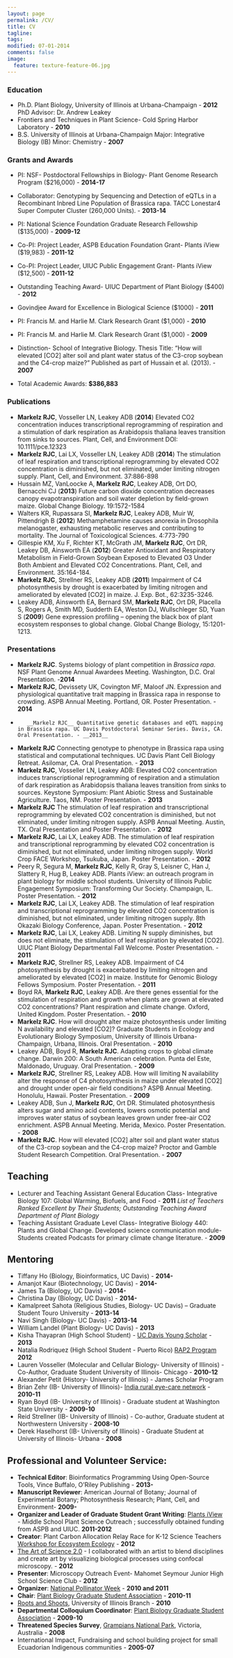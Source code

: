 ```yaml
---
layout: page
permalink: /CV/
title: CV
tagline: 
tags: 
modified: 07-01-2014
comments: false
image:
  feature: texture-feature-06.jpg
---
```


### Education
*	Ph.D. Plant Biology, University of Illinois at Urbana-Champaign	- __2012__       PhD Advisor: Dr. Andrew Leakey
*	Frontiers and Techniques in Plant Science- Cold Spring Harbor Laboratory - __2010__
*	B.S. University of Illinois at Urbana-Champaign Major: Integrative Biology (IB)  Minor: Chemistry - __2007__

### Grants and Awards
*	PI: NSF- Postdoctoral Fellowships in Biology- Plant Genome Research Program ($216,000) - __2014-17__
*	Collaborator: Genotyping by Sequencing and Detection of eQTLs in a Recombinant Inbred Line Population of Brassica rapa. TACC Lonestar4 Super Computer Cluster (260,000 Units). - __2013-14__
*	PI: National Science Foundation Graduate Research Fellowship ($135,000) - __2009-12__
*	Co-PI: Project Leader, ASPB Education Foundation Grant- Plants iView ($19,983) - __2011-12__
*	Co-PI: Project Leader, UIUC Public Engagement Grant- Plants iView ($12,500) - __2011-12__
*	Outstanding Teaching Award- UIUC Department of Plant Biology ($400) - __2012__
*	Govindjee Award for Excellence in Biological Science ($1000) - __2011__
*	PI: Francis M. and Harlie M. Clark Research Grant ($1,000) - __2010__
*	PI: Francis M. and Harlie M. Clark Research Grant ($1,000) - __2009__
*	Distinction- School of Integrative Biology. Thesis Title: “How will elevated [CO2] alter soil and plant water status of the C3-crop soybean and the C4-crop maize?” Published as part of Hussain et al. (2013). - __2007__

*	Total Academic Awards: __$386,883__


### Publications
* __Markelz RJC__, Vosseller LN, Leakey ADB (__2014__) Elevated CO2 concentration induces transcriptional reprogramming of respiration and a stimulation of dark respiration as Arabidopsis thaliana leaves transition from sinks to sources. Plant, Cell, and Environment DOI: 10.1111/pce.12323
* __Markelz RJC__, Lai LX, Vosseller LN, Leakey ADB (__2014__) The stimulation of leaf respiration and transcriptional reprogramming by elevated CO2 concentration is diminished, but not eliminated, under limiting nitrogen supply. Plant, Cell, and Environment. 37:886-898
*	Hussain MZ, VanLoocke A, __Markelz RJC__, Leakey ADB, Ort DO, Bernacchi CJ (__2013__) Future carbon dioxide concentration decreases canopy evapotranspiration and soil water depletion by field-grown maize. Global Change Biology. 19:1572-1584
*	Walters KR, Rupassara SI, __Markelz RJC__, Leakey ADB, Muir W, Pittendrigh B (__2012__) Methamphetamine causes anorexia in Drosophila melanogaster, exhausting metabolic reserves and contributing to mortality. The Journal of Toxicological Sciences. 4:773-790
*	Gillespie KM, Xu F, Richter KT, McGrath JM, __Markelz RJC__, Ort DR, Leakey DB, Ainsworth EA (__2012__) Greater Antioxidant and Respiratory Metabolism in Field-Grown Soybean Exposed to Elevated O3 Under Both Ambient and Elevated CO2 Concentrations. Plant, Cell, and Environment. 35:164-184.
*	__Markelz RJC__, Strellner RS, Leakey ADB (__2011__) Impairment of C4 photosynthesis by drought is exacerbated by limiting nitrogen and ameliorated by elevated [CO2] in maize. J. Exp. Bot., 62:3235-3246. 
*	Leakey ADB, Ainsworth EA, Bernard SM, __Markelz RJC__, Ort DR, Placella S, Rogers A, Smith MD, Sudderth EA, Weston DJ, Wullschleger SD, Yuan S (__2009__) Gene expression profiling – opening the black box of plant ecosystem responses to global change. Global Change Biology, 15:1201-1213.

### Presentations
*	__Markelz RJC__. Systems biology of plant competition in *Brassica rapa*. NSF Plant Genome Annual Awardees Meeting. Washington, D.C. Oral Presentation. -__2014__
*	__Markelz RJC__, Devissety UK, Covington MF, Maloof JN. Expression and physiological quantitative trait mapping in Brassica rapa in response to crowding. ASPB Annual Meeting. Portland, OR. Poster Presentation. - __2014__
*        __Markelz RJC__ Quantitative genetic databases and eQTL mapping in Brassica rapa. UC Davis Postdoctoral Seminar Series. Davis, CA. Oral Presentation. - __2013__
*	__Markelz RJC__ Connecting genotype to phenotype in Brassica rapa using statistical and computational techniques. UC Davis Plant Cell Biology Retreat. Asilomar, CA. Oral Presentation. - __2013__
*	__Markelz RJC__, Vosseller LN, Leakey ADB: Elevated CO2 concentration induces transcriptional reprogramming of respiration and a stimulation of dark respiration as Arabidopsis thaliana leaves transition from sinks to sources. Keystone Symposium: Plant Abiotic Stress and Sustainable Agriculture. Taos, NM. Poster Presentation. - __2013__
*	__Markelz RJC__ The stimulation of leaf respiration and transcriptional reprogramming by elevated CO2 concentration is diminished, but not eliminated, under limiting nitrogen supply. ASPB Annual Meeting. Austin, TX. Oral Presentation and Poster Presentation. - __2012__
*	__Markelz RJC__, Lai LX, Leakey ADB. The stimulation of leaf respiration and transcriptional reprogramming by elevated CO2 concentration is diminished, but not eliminated, under limiting nitrogen supply. World Crop FACE Workshop, Tsukuba, Japan. Poster Presentation. - __2012__
*	Peery R, Segura M, __Markelz RJC__, Kelly R, Gray S, Leisner C, Han J, Slattery R, Hug B, Leakey ADB. Plants iView: an outreach program in plant biology for middle school students. University of Illinois Public Engagement Symposium: Transforming Our Society. Champaign, IL. Poster Presentation. - __2012__
*	__Markelz RJC__, Lai LX, Leakey ADB. The stimulation of leaf respiration and transcriptional reprogramming by elevated CO2 concentration is diminished, but not eliminated, under limiting nitrogen supply. 8th Okazaki Biology Conference, Japan. Poster Presentation. - __2012__
*	__Markelz RJC__, Lai LX, Leakey ADB. Limiting N supply diminishes, but does not eliminate, the stimulation of leaf respiration by elevated [CO2]. UIUC Plant Biology Departmental Fall Welcome. Poster Presentation. - __2011__
*	__Markelz RJC__, Strellner RS, Leakey ADB. Impairment of C4 photosynthesis by drought is exacerbated by limiting nitrogen and ameliorated by elevated [CO2] in maize. Institute for Genomic Biology Fellows Symposium. Poster Presentation. - __2011__
*	Boyd RA, __Markelz RJC__, Leakey ADB. Are there genes essential for the stimulation of respiration and growth when plants are grown at elevated CO2 concentrations? Plant respiration and climate change. Oxford, United Kingdom.  Poster Presentation. - __2010__
*	__Markelz RJC__. How will drought alter maize photosynthesis under limiting N availability and elevated [CO2]? Graduate Students in Ecology and Evolutionary Biology Symposium, University of Illinois Urbana-Champaign, Urbana, Illinois. Oral Presentation. - __2010__
* 	Leakey ADB, Boyd R, __Markelz RJC__. Adapting crops to global climate change. Darwin 200: A South American celebration. Punta del Este, Maldonado, Uruguay. Oral Presentation. - __2009__
*	__Markelz RJC__, Strellner RS, Leakey ADB. How will limiting N availability alter the response of C4 photosynthesis in maize under elevated [CO2] and drought under open-air field conditions? ASPB Annual Meeting. Honolulu, Hawaii. Poster Presentation. - __2009__
*	Leakey ADB, Sun J, __Markelz RJC__, Ort DR. Stimulated photosynthesis alters sugar and amino acid contents, lowers osmotic potential and improves water status of soybean leaves grown under free-air CO2 enrichment. ASPB Annual Meeting. Merida, Mexico. Poster Presentation. - __2008__
*	__Markelz RJC__.  How will elevated [CO2] alter soil and plant water status of the C3-crop soybean and the C4-crop maize? Proctor and Gamble Student Research Competition. Oral Presentation. - __2007__

## Teaching
*	Lecturer and Teaching Assistant General Education Class- Integrative Biology 107: Global Warming, Biofuels, and Food - __2011__ _List of Teachers Ranked Excellent by Their Students; Outstanding Teaching Award Department of Plant Biology_
*	Teaching Assistant Graduate Level Class- Integrative Biology 440: Plants and Global Change. Developed science communication module- Students created Podcasts for primary climate change literature. - __2009__

## Mentoring
*	Tiffany Ho (Biology, Bioinformatics, UC Davis) - __2014-__
*	Amanjot Kaur (Biotechnology, UC Davis) - __2014-__
*   James Ta (Biology, UC Davis) - __2014-__
*   Christina Day (Biology, UC Davis) - __2014-__
*	Kamalpreet Sahota (Religious Studies, Biology- UC Davis) – Graduate Student Touro University - __2013-14__
*	Navi Singh (Biology- UC Davis) - __2013-14__
*	William Landel (Plant Biology- UC Davis) - __2013__
*	Kisha Thayapran (High School Student) - [UC Davis Young Scholar](http://ysp.ucdavis.edu/) - __2013__
*	Natalia Rodriquez (High School Student - Puerto Rico) [RAP2 Program](http://academics.aces.illinois.edu/diversity/rap2) __2012__
*	Lauren Vosseller (Molecular and Cellular Biology- University of Illinois) - Co-Author, Graduate Student University of Illinois- Chicago - __2010-12__
*	Alexander Petit (History- University of Illinois) - James Scholar Program
*	Brian Zehr (IB- University of Illinois)- [India rural eye-care network](http://www.dekhon.org/) - __2010-11__
*	Ryan Boyd (IB- University of Illinois) - Graduate student at Washington State University - __2009-10__
*	Reid Strellner (IB- University of Illinois) - Co-author, Graduate student at Northwestern University - __2008-10__
*	Derek Haselhorst (IB- University of Illinois) - Graduate Student at University of Illinois- Urbana - __2008__

## Professional and Volunteer Service:
*	__Technical Editor__: Bioinformatics Programming Using Open-Source Tools, Vince Buffalo, O’Riley Publishing - __2013-__
*	__Manuscript Reviewer__: American Journal of Botany; Journal of Experimental Botany; Photosynthesis	Research; Plant, Cell, and Environment- __2009-__
*	__Organizer and Leader of Graduate Student Grant Writing__: [Plants iView](http://www.igb.illinois.edu/plantsiview/) - Middle School Plant Science Outreach ; successfully obtained funding from ASPB and UIUC. __2011-2012__
* 	__Creator__: Plant Carbon Allocation Relay Race for K-12 Science Teachers [Workshop for Ecosystem Ecology](http://www.life.illinois.edu/eew/) - __2012__
*	[The Art of Science 2.0](http://www.igb.uiuc.edu/core/outreach) - I collaborated with an artist to blend disciplines and create art by visualizing biological processes using confocal microscopy. - __2012__
*	__Presenter__: Microscopy Outreach Event- Mahomet Seymour Junior High School Science Club - __2012__
*	__Organizer__: [National Pollinator Week](http://www.life.illinois.edu/entomology/pollinators/) - __2010 and 2011__
*	__Chair__: [Plant Biology Graduate Student Association](http://www.life.illinois.edu/plantbio/PBAGS.htm) - __2010-11__
*	[Roots and Shoots](http://www.rootsandshoots.org/), University of Illinois Branch - __2010__
*	__Departmental Colloquium Coordinator__: [Plant Biology Graduate Student Association](http://www.life.illinois.edu/plantbio/PBAGS.htm) - __2009-10__
*	__Threatened Species Survey__, [Grampians National Park](http://www.environment.gov.au/heritage/places/national/grampians), Victoria, Australia - __2008__
*	International Impact, Fundraising and school building project for small Ecuadorian Indigenous communities - __2005-07__






